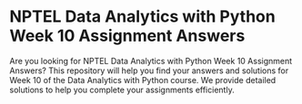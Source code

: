 # NPTEL Data Analytics with Python Week 10 Assignment Answers

Are you looking for NPTEL Data Analytics with Python Week 10 Assignment Answers? This repository will help you find your answers and solutions for Week 10 of the Data Analytics with Python course. We provide detailed solutions to help you complete your assignments efficiently.